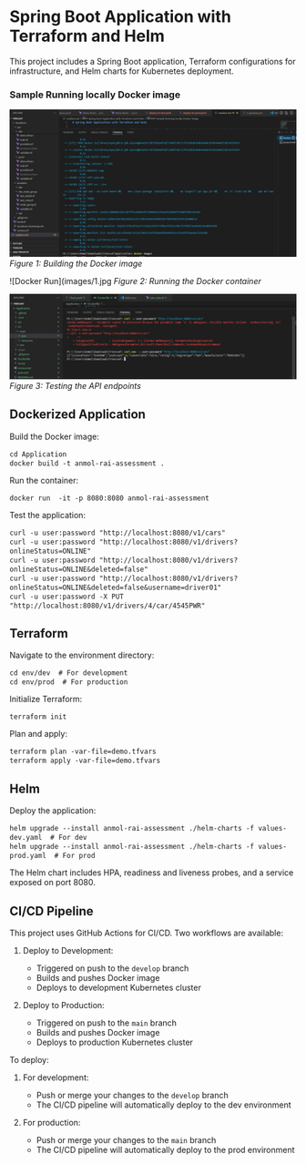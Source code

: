 # Spring Boot Application with Terraform and Helm

This project includes a Spring Boot application, Terraform configurations for infrastructure, and Helm charts for Kubernetes deployment.

### Sample Running locally Docker image

![Docker Build](images/3.jpg)
*Figure 1: Building the Docker image*

![Docker Run](images/1.jpg
*Figure 2: Running the Docker container*

![API Test](images/2.jpg)
*Figure 3: Testing the API endpoints*


## Dockerized Application

Build the Docker image:
```
cd Application
docker build -t anmol-rai-assessment .
```

Run the container:
```
docker run  -it -p 8080:8080 anmol-rai-assessment
```

Test the application:
```
curl -u user:password "http://localhost:8080/v1/cars"
curl -u user:password "http://localhost:8080/v1/drivers?onlineStatus=ONLINE"
curl -u user:password "http://localhost:8080/v1/drivers?onlineStatus=ONLINE&deleted=false"
curl -u user:password "http://localhost:8080/v1/drivers?onlineStatus=ONLINE&deleted=false&username=driver01"
curl -u user:password -X PUT "http://localhost:8080/v1/drivers/4/car/4545PWR"
```

## Terraform

Navigate to the environment directory:
```
cd env/dev  # For development
cd env/prod  # For production
```

Initialize Terraform:
```
terraform init
```

Plan and apply:
```
terraform plan -var-file=demo.tfvars
terraform apply -var-file=demo.tfvars
```

## Helm

Deploy the application:
```
helm upgrade --install anmol-rai-assessment ./helm-charts -f values-dev.yaml  # For dev
helm upgrade --install anmol-rai-assessment ./helm-charts -f values-prod.yaml  # For prod
```

The Helm chart includes HPA, readiness and liveness probes, and a service exposed on port 8080.

## CI/CD Pipeline

This project uses GitHub Actions for CI/CD. Two workflows are available:

1. Deploy to Development:
   - Triggered on push to the `develop` branch
   - Builds and pushes Docker image
   - Deploys to development Kubernetes cluster

2. Deploy to Production:
   - Triggered on push to the `main` branch
   - Builds and pushes Docker image
   - Deploys to production Kubernetes cluster

To deploy:

1. For development:
   - Push or merge your changes to the `develop` branch
   - The CI/CD pipeline will automatically deploy to the dev environment

2. For production:
   - Push or merge your changes to the `main` branch
   - The CI/CD pipeline will automatically deploy to the prod environment